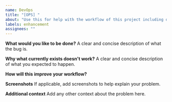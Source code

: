```yaml
---
name: DevOps
title: "[OPS] "
about: "Use this for help with the workflow of this project including development, build, and deployment problem"
labels: enhancement
assignees: ""
---
```


**What would you like to be done?**
A clear and concise description of what the bug is.

**Why what currently exists doesn't work?**
A clear and concise description of what you expected to happen.

**How will this improve your workflow?**

**Screenshots**
If applicable, add screenshots to help explain your problem.

**Additional context**
Add any other context about the problem here.
